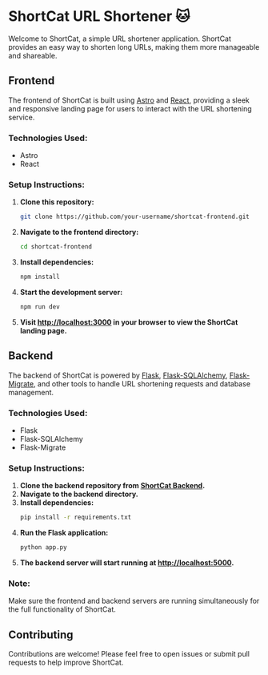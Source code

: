 # ShortCat URL Shortener 🐱

Welcome to ShortCat, a simple URL shortener application. ShortCat provides an easy way to shorten long URLs, making them more manageable and shareable.

## Frontend

The frontend of ShortCat is built using [Astro](https://astro.build/) and [React](https://reactjs.org/), providing a sleek and responsive landing page for users to interact with the URL shortening service.

### Technologies Used:
- Astro
- React

### Setup Instructions:
1. **Clone this repository:**
   ```bash
   git clone https://github.com/your-username/shortcat-frontend.git
   ```
2. **Navigate to the frontend directory:**
   ```bash
   cd shortcat-frontend
   ```
3. **Install dependencies:**
   ```bash
   npm install
   ```
4. **Start the development server:**
   ```bash
   npm run dev
   ```
5. **Visit [http://localhost:3000](http://localhost:3000) in your browser to view the ShortCat landing page.**

## Backend

The backend of ShortCat is powered by [Flask](https://flask.palletsprojects.com/), [Flask-SQLAlchemy](https://flask-sqlalchemy.palletsprojects.com/), [Flask-Migrate](https://flask-migrate.readthedocs.io/), and other tools to handle URL shortening requests and database management.

### Technologies Used:
- Flask
- Flask-SQLAlchemy
- Flask-Migrate

### Setup Instructions:
1. **Clone the backend repository from [ShortCat Backend](link_to_your_backend_repo).**
2. **Navigate to the backend directory.**
3. **Install dependencies:**
   ```bash
   pip install -r requirements.txt
   ```
4. **Run the Flask application:**
   ```bash
   python app.py
   ```
5. **The backend server will start running at [http://localhost:5000](http://localhost:5000).**

### Note:
Make sure the frontend and backend servers are running simultaneously for the full functionality of ShortCat.

## Contributing
Contributions are welcome! Please feel free to open issues or submit pull requests to help improve ShortCat.
